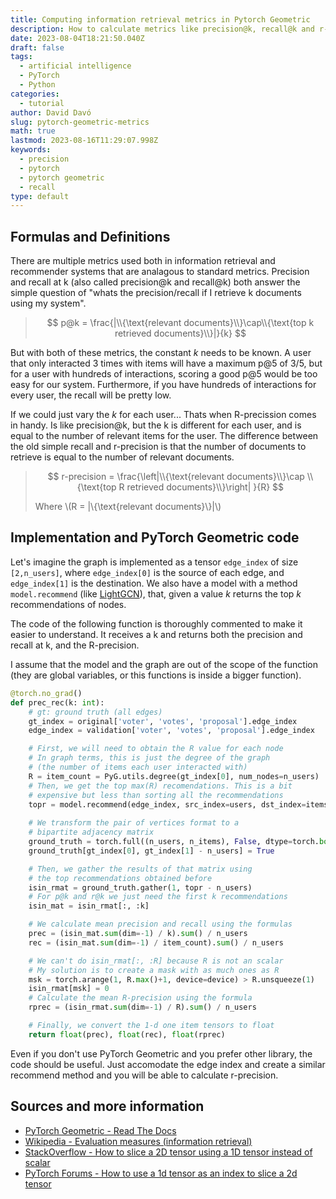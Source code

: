 ```yaml
---
title: Computing information retrieval metrics in Pytorch Geometric
description: How to calculate metrics like precision@k, recall@k and r-precision for information retrieval and recommender systems in PyTorch Geometric
date: 2023-08-04T18:21:50.040Z
draft: false
tags:
  - artificial intelligence
  - PyTorch
  - Python
categories:
  - tutorial
author: David Davó
slug: pytorch-geometric-metrics
math: true
lastmod: 2023-08-16T11:29:07.998Z
keywords:
  - precision
  - pytorch
  - pytorch geometric
  - recall
type: default
---
```


## Formulas and Definitions

There are multiple metrics used both in information retrieval and recommender systems that are analagous to standard metrics. Precision and recall at k (also called precision@k and recall@k) both answer the simple question of "whats the precision/recall if I retrieve k documents using my system".

> $$ p@k = \frac{|\\{\text{relevant documents}\\}\cap\\{\text{top k retrieved documents}\\}|}{k} $$

But with both of these metrics, the constant _k_ needs to be known. A user that only interacted 3 times with items will have a maximum p@5 of 3/5, but for a user with hundreds of interactions, scoring a good p@5 would be too easy for our system. Furthermore, if you have hundreds of interactions for every user, the recall will be pretty low.

If we could just vary the _k_ for each user... Thats when R-precission comes in handy. Is like precision@k, but the k is different for each user, and is equal to the number of relevant items for the user. The difference between the old simple recall and r-precision is that the number of documents to retrieve is equal to the number of relevant documents.

> $$ r-precision = \frac{\left|\\{\text{relevant documents}\\}\cap \\{\text{top R retrieved documents}\\}\right| }{R} $$
>
> Where \\(R = |\\{\text{relevant documents}\\}|\\)

## Implementation and PyTorch Geometric code

Let's imagine the graph is implemented as a tensor `edge_index` of size `[2,n_users]`, where `edge_index[0]` is the source of each edge, and `edge_index[1]` is the destination. We also have a model with a method `model.recommend` (like [LightGCN](https://pytorch-geometric.readthedocs.io/en/latest/generated/torch_geometric.nn.models.LightGCN.html?highlight=lightgcn)), that, given a value _k_ returns the top _k_ recommendations of nodes.

The code of the following function is thoroughly commented to make it easier to understand. It receives a k and returns both the precision and recall at k, and the R-precision.

I assume that the model and the graph are out of the scope of the function (they are global variables, or this functions is inside a bigger function).

```python
@torch.no_grad()
def prec_rec(k: int):
    # gt: ground truth (all edges)
    gt_index = original['voter', 'votes', 'proposal'].edge_index
    edge_index = validation['voter', 'votes', 'proposal'].edge_index

    # First, we will need to obtain the R value for each node
    # In graph terms, this is just the degree of the graph
    # (the number of items each user interacted with)
    R = item_count = PyG.utils.degree(gt_index[0], num_nodes=n_users)
    # Then, we get the top max(R) recomendations. This is a bit
    # expensive but less than sorting all the recommendations
    topr = model.recommend(edge_index, src_index=users, dst_index=items, k=int(R.max()), sorted=True)
    
    # We transform the pair of vertices format to a 
    # bipartite adjacency matrix
    ground_truth = torch.full((n_users, n_items), False, dtype=torch.bool, device=device)
    ground_truth[gt_index[0], gt_index[1] - n_users] = True

    # Then, we gather the results of that matrix using
    # the top recommendations obtained before
    isin_rmat = ground_truth.gather(1, topr - n_users)
    # For p@k and r@k we just need the first k recommendations
    isin_mat = isin_rmat[:, :k]

    # We calculate mean precision and recall using the formulas
    prec = (isin_mat.sum(dim=-1) / k).sum() / n_users
    rec = (isin_mat.sum(dim=-1) / item_count).sum() / n_users

    # We can't do isin_rmat[:, :R] because R is not an scalar
    # My solution is to create a mask with as much ones as R
    msk = torch.arange(1, R.max()+1, device=device) > R.unsqueeze(1)
    isin_rmat[msk] = 0
    # Calculate the mean R-precision using the formula
    rprec = (isin_rmat.sum(dim=-1) / R).sum() / n_users

    # Finally, we convert the 1-d one item tensors to float
    return float(prec), float(rec), float(rprec)
```

Even if you don't use PyTorch Geometric and you prefer other library, the code should be useful. Just accomodate the edge index and create a similar recommend method and you will be able to calculate r-precision.

## Sources and more information
- [PyTorch Geometric - Read The Docs](https://pytorch-geometric.readthedocs.io/en/latest/)
- [Wikipedia - Evaluation measures (information retrieval)](https://en.wikipedia.org/wiki/Evaluation_measures_(information_retrieval)#Precision_at_k)
- [StackOverflow - How to slice a 2D tensor using a 1D tensor instead of scalar](https://stackoverflow.com/questions/76837716/how-to-slice-a-2d-tensor-using-a-1d-tensor-instead-of-scalar)
- [PyTorch Forums - How to use a 1d tensor as an index to slice a 2d tensor](https://discuss.pytorch.org/t/how-to-use-a-1d-tensor-as-an-index-to-slice-a-2d-tensor/185736)